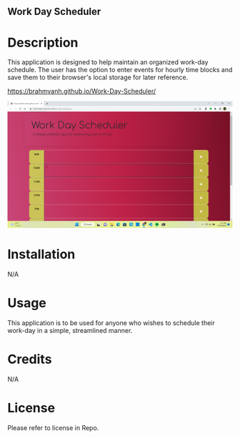 ## Work Day Scheduler

# Description

This application is designed to help maintain an organized work-day schedule. The user has the option to enter events for hourly time blocks and save them to their browser's local storage for later reference.

https://brahmvanh.github.io/Work-Day-Scheduler/

![screenshot](./Assets/images/Deployed%20page.png)

# Installation

N/A

# Usage

This application is to be used for anyone who wishes to schedule their work-day in a simple, streamlined manner.

# Credits

N/A

# License

Please refer to license in Repo.
